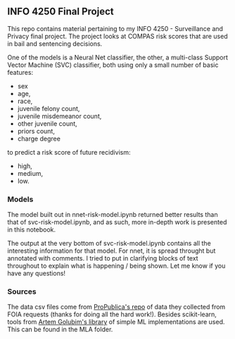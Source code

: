 ## INFO 4250 Final Project
This repo contains material pertaining to my INFO 4250 - Surveillance and Privacy final project.  The project looks at COMPAS risk scores that are used in bail and sentencing decisions.  

One of the models is a Neural Net classifier, the other, a multi-class Support Vector Machine (SVC) classifier, both using only a small number of basic features:  
* sex
* age,
* race,
* juvenile felony count,
* juvenile misdemeanor count,
* other juvenile count,
* priors count,
* charge degree

to predict a risk score of future recidivism:
* high,
* medium,
* low.

### Models
The model built out in nnet-risk-model.ipynb returned better results than that of svc-risk-model.ipynb, and as such, more in-depth work is presented in this notebook.  

The output at the very bottom of svc-risk-model.ipynb contains all the interesting information for that model.  For nnet, it is spread throught but annotated with comments. I tried to put in clarifying blocks of text throughout to explain what is happening / being shown.  Let me know if you have any questions!

### Sources
The data csv files come from [ProPublica's repo](https://github.com/propublica/compas-analysis) of data they collected from FOIA requests (thanks for doing all the hard work!). 
Besides scikit-learn, tools from [Artem Golubim's library](https://github.com/rushter/MLAlgorithms) of simple ML implementations are used. This can be found in the MLA folder.